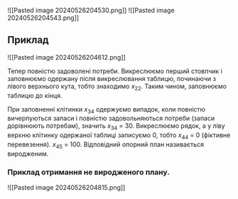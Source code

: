 ![[Pasted image 20240526204530.png]]
![[Pasted image 20240526204543.png]]

## Приклад
![[Pasted image 20240526204612.png]]

Тепер повністю задоволені потреби. Викреслюємо перший стовпчик і
заповнюємо одержану після викреслювання таблицю, починаючи з лівого
верхнього кута, тобто знаходимо $х_{22}$. Таким чином, заповнюємо таблицю
до кінця.

При заповненні клітинки $х_34$ одержуємо випадок, коли повністю
вичерпуються запаси і повністю задовольняються потреби (запаси
дорівнюють потребам), значить $х_34$ = 30.
Викреслюємо рядок, а у ліву верхню клітинку одержаної
таблиці записуємо 0, тобто $х_44$ = 0 (фіктивне перевезення). $х_45$ = 100.
Відповідний опорний план називається виродженим.

### Приклад отримання не виродженого плану.
![[Pasted image 20240526204815.png]]